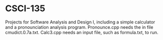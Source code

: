 # CSCI-135
Projects for Software Analysis and Design I, including a simple calculator and a pronounciation analysis program. Pronounce.cpp needs the in file cmudict.0.7a.txt. Calc3.cpp needs an input file, such as formula.txt, to run.
